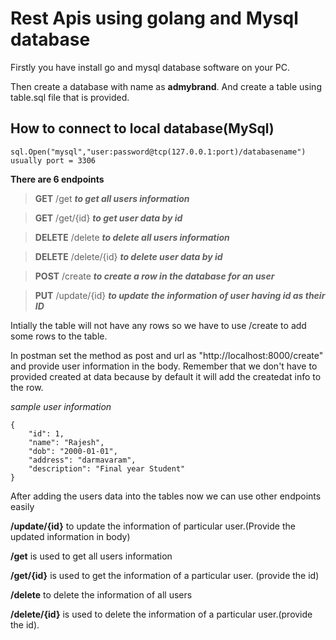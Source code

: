 # Rest Apis using golang and Mysql database

Firstly you have install go and mysql database software on your PC.

Then create a database with name as **admybrand**. And create a table using table.sql file that is provided.

## How to connect to local database(MySql)
```
sql.Open("mysql","user:password@tcp(127.0.0.1:port)/databasename")  
usually port = 3306
```

**There are 6 endpoints** 
> **GET**  /get ***to get all users information***

> **GET** /get/{id}  ***to get user data by id***

> **DELETE** /delete ***to delete all users information***

> **DELETE** /delete/{id} ***to delete user data by id***

> **POST** /create ***to create a row in the database for an user***

> **PUT** /update/{id} ***to update the information of user having id as their ID***

Intially the table will not have any rows so we have to use /create to add some rows to the table.

In postman set the method as post and url as "http://localhost:8000/create" and provide user information in the body. Remember that we don't have to provided created at data because by default it will add the createdat info to the row.

*sample user information*

```
{
    "id": 1,
    "name": "Rajesh",
    "dob": "2000-01-01",
    "address": "darmavaram",
    "description": "Final year Student"
}
```

After adding the users data into the tables now we can use other endpoints easily

**/update/{id}** to update the information of particular user.(Provide the updated information in body)

**/get** is used to get all users information 

**/get/{id}** is used to get the information of a particular user. (provide the id)

**/delete** to delete the information of all users

**/delete/{id}** is used to delete the information of a particular user.(provide the id).